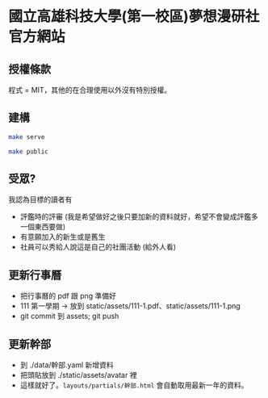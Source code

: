 # 國立高雄科技大學(第一校區)夢想漫研社 官方網站

## 授權條款

程式 = MIT，其他的在合理使用以外沒有特別授權。

## 建構

```sh
make serve
```

```sh
make public
```

## 受眾?

我認為目標的讀者有

- 評鑑時的評審 (我是希望做好之後只要加新的資料就好，希望不會變成評鑑多一個東西要做)
- 有意願加入的新生或是舊生
- 社員可以秀給人說這是自己的社團活動 (給外人看)

## 更新行事曆

- 把行事曆的 pdf 跟 png 準備好
- 111 第一學期 → 放到 static/assets/111-1.pdf、static/assets/111-1.png
- git commit 到 assets; git push

## 更新幹部

- 到 ./data/幹部.yaml 新增資料
- 把頭貼放到 ./static/assets/avatar 裡
- 這樣就好了。`layouts/partials/幹部.html` 會自動取用最新一年的資料。
